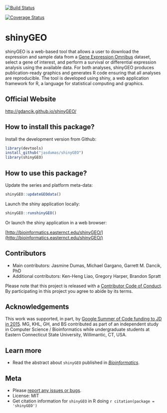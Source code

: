 [![Build Status](https://travis-ci.org/jasdumas/shinyGEO.svg?branch=master)](https://travis-ci.org/jasdumas/shinyGEO)

[![Coverage Status](https://img.shields.io/codecov/c/github/jasdumas/shinyGEO/master.svg)](https://codecov.io/github/jasdumas/shinyGEO?branch=master)

# shinyGEO
shinyGEO is a web-based tool that allows a user to download the expression and sample data from a [Gene Expression Omnibus](http://www.ncbi.nlm.nih.gov/geo/browse/) dataset, select a gene of interest, and perform a survival or differential expression analysis using the available data. For both analyses, shinyGEO produces publication-ready graphics and generates R code ensuring that all analyses are reproducible. The tool is developed using shiny, a web application framework for R, a language for statistical computing and graphics.

## Official Website
http://gdancik.github.io/shinyGEO/

## How to install this package?

Install the development version from Github:

```r
library(devtools)
install_github("jasdumas/shinyGEO")
library(shinyGEO)
```

## How to use this package?

Update the series and platform meta-data:

```r
shinyGEO::updateGEOdata()
```

Launch the shiny application locally:

```r
shinyGEO::runshinyGEO()
```

Or launch the shiny application in a web browser:

[http://bioinformatics.easternct.edu/shinyGEO/](http://bioinformatics.easternct.edu/shinyGEO/)

## Contributors
- Main contributors: Jasmine Dumas, Michael Gargano, Garrett M. Dancik, PhD
- Additional contributors: Ken-Heng Liao, Gregory Harper, Brandon Spratt

Please note that this project is released with a [Contributor Code of Conduct](CONDUCT.md). By participating in this project you agree to abide by its terms.

## Acknowledgements
This work was supported, in part, by [Google Summer of Code funding to JD in 2015](https://www.google-melange.com/archive/gsoc/2015/orgs/rproject/projects/jasdumas.html). MG, KHL, GH, and BS contributed as part of an independent study in Computer Science / Bioinformatics while undergraduate students at Eastern Connecticut State University, Willimantic, CT,  USA.

## Learn more
- Read the abstract about `shinyGEO` published in [*Bioinformatics*](https://academic.oup.com/bioinformatics/article-abstract/32/23/3679/2525634/shinyGEO-a-web-based-application-for-analyzing).

## Meta
- Please [report any issues or bugs](https://github.com/jasdumas/shinyGEO/issues).
- License: MIT
- Get citation information for `shinyGEO` in R doing `r citation(package = 'shinyGEO')`




